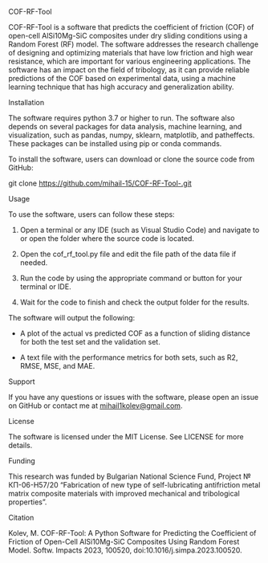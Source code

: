 COF-RF-Tool

COF-RF-Tool is a software that predicts the coefficient of friction (COF) of open-cell AlSi10Mg-SiC composites under dry sliding conditions using a Random Forest (RF) model. The software addresses the research challenge of designing and optimizing materials that have low friction and high wear resistance, which are important for various engineering applications. The software has an impact on the field of tribology, as it can provide reliable predictions of the COF based on experimental data, using a machine learning technique that has high accuracy and generalization ability.

Installation

The software requires python 3.7 or higher to run. The software also depends on several packages for data analysis, machine learning, and visualization, such as pandas, numpy, sklearn, matplotlib, and patheffects. These packages can be installed using pip or conda commands.

To install the software, users can download or clone the source code from GitHub:

git clone https://github.com/mihail-15/COF-RF-Tool-.git

Usage

To use the software, users can follow these steps:

1. Open a terminal or any IDE (such as Visual Studio Code) and navigate to or open the folder where the source code is located.

2. Open the cof_rf_tool.py file and edit the file path of the data file if needed.

3. Run the code by using the appropriate command or button for your terminal or IDE.

4. Wait for the code to finish and check the output folder for the results.

The software will output the following:

* A plot of the actual vs predicted COF as a function of sliding distance for both the test set and the validation set.

* A text file with the performance metrics for both sets, such as R2, RMSE, MSE, and MAE.

Support

If you have any questions or issues with the software, please open an issue on GitHub or contact me at mihail1kolev@gmail.com.

License

The software is licensed under the MIT License. See LICENSE for more details.

Funding

This research was funded by Bulgarian National Science Fund, Project № КП-06-Н57/20 “Fabrication of new type of self-lubricating antifriction metal matrix composite materials with improved mechanical and tribological properties”.

Citation

Kolev, M. COF-RF-Tool: A Python Software for Predicting the Coefficient of Friction of Open-Cell AlSi10Mg-SiC Composites Using Random Forest Model. Softw. Impacts 2023, 100520, doi:10.1016/j.simpa.2023.100520.
